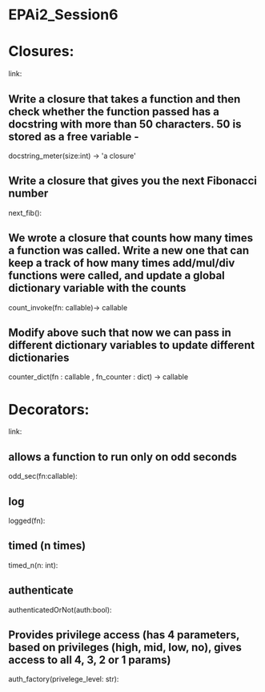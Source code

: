 # EPAi2_Session6

# Closures:

link:  

## Write a closure that takes a function and then check whether the function passed has a docstring with more than 50 characters. 50 is stored as a free variable - 

docstring_meter(size:int) -> 'a closure'  

## Write a closure that gives you the next Fibonacci number 

next_fib():


## We wrote a closure that counts how many times a function was called. Write a new one that can keep a track of how many times add/mul/div functions were called, and update a global dictionary variable with the counts 

count_invoke(fn: callable)-> callable

## Modify above such that now we can pass in different dictionary variables to update different dictionaries 

counter_dict(fn : callable , fn_counter : dict) -> callable



# Decorators:

link: 


## allows a function to run only on odd seconds 

odd_sec(fn:callable):

## log 

logged(fn):


## timed (n times) 

timed_n(n: int):

## authenticate 

authenticatedOrNot(auth:bool):


## Provides privilege access (has 4 parameters, based on privileges (high, mid, low, no), gives access to all 4, 3, 2 or 1 params) 

auth_factory(privelege_level: str):


